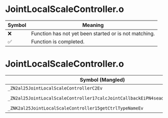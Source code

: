 # JointLocalScaleController.o
| Symbol | Meaning 
| ------------- | ------------- 
| :x: | Function has not yet been started or is not matching. 
| :white_check_mark: | Function is completed. 


# JointLocalScaleController.o
| Symbol (Mangled) | Symbol (Demangled) | Decompiled? |
| ------------- |  ------------- | ------------- |
| `_ZN2al25JointLocalScaleControllerC2Ev` | `al::JointLocalScaleController::JointLocalScaleController(void)` | :white_check_mark: |
| `_ZN2al25JointLocalScaleController17calcJointCallbackEiPN4sead8Matrix34IfEE` | `al::JointLocalScaleController::calcJointCallback(int,sead::Matrix34<float> *)` | :white_check_mark: |
| `_ZNK2al25JointLocalScaleController15getCtrlTypeNameEv` | `al::JointLocalScaleController::getCtrlTypeName(void)const` | :white_check_mark: |
